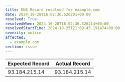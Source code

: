 ```yaml
---
title: DNS Record resolved for example.com
date: 2024-10-28T16:02:36.526201+00:00
resolved: True
resolvedWhen: 2024-10-28T16:02:36.526214+00:00
resolvedStartTime: 2024-10-25T21:09:43.191474+00:00
severity: notice
affected:
  - example.com
section: issue
---
```


| Expected Record  | Actual Record  |
|------------------|----------------|
| 93.184.215.14 | 93.184.215.14 |

